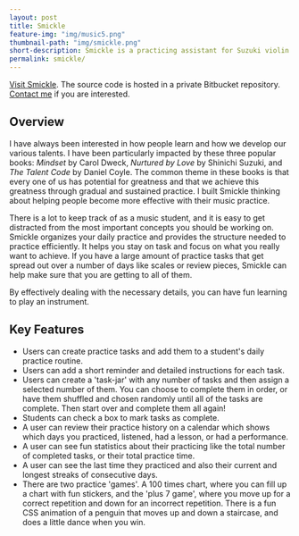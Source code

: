 ```yaml
---
layout: post
title: Smickle
feature-img: "img/music5.png"
thumbnail-path: "img/smickle.png"
short-description: Smickle is a practicing assistant for Suzuki violin and piano students, parents and teachers.
permalink: smickle/
---
```


[Visit Smickle](https://smickle.herokuapp.com/). The source code is hosted in a private Bitbucket repository. [Contact me](/contact/) if you are interested.

## Overview

I have always been interested in how people learn and how we develop our various talents.  I have been particularly impacted by these three popular books: *Mindset* by Carol Dweck, *Nurtured by Love* by Shinichi Suzuki, and *The Talent Code* by Daniel Coyle.  The common theme in these books is that every one of us has potential for greatness and that we achieve this greatness through gradual and sustained practice.  I built Smickle thinking about helping people become more effective with their music practice.

There is a lot to keep track of as a music student, and it is easy to get distracted from the most important concepts you should be working on.  Smickle organizes your daily practice and provides the structure needed to practice efficiently. It helps you stay on task and focus on what you really want to achieve.  If you have a large amount of practice tasks that get spread out over a number of days like scales or review pieces, Smickle can help make sure that you are getting to all of them.

By effectively dealing with the necessary details, you can have fun learning to play an instrument.

## Key Features

* Users can create practice tasks and add them to a student's daily practice routine.
* Users can add a short reminder and detailed instructions for each task.
* Users can create a 'task-jar' with any number of tasks and then assign a selected number of them. You can choose to complete them in order, or have them shuffled and chosen randomly until all of the tasks are complete. Then start over and complete them all again!
* Students can check a box to mark tasks as complete.
* A user can review their practice history on a calendar which shows which days you practiced, listened, had a lesson, or had a performance.
* A user can see fun statistics about their practicing like the total number of completed tasks, or their total practice time.
* A user can see the last time they practiced and also their current and longest streaks of consecutive days.
* There are two practice 'games'. A 100 times chart, where you can fill up a chart with fun stickers, and the 'plus 7 game', where you move up for a correct repetition and down for an incorrect repetition. There is a fun CSS animation of a penguin that moves up and down a staircase, and does a little dance when you win.
